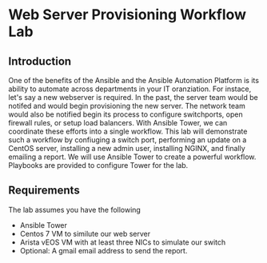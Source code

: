 # Web Server Provisioning Workflow Lab
## Introduction
One of the benefits of the Ansible and the Ansible Automation Platform is its ability to automate across departments in your IT oranziation.  For instace, let's say a new webserver is required. In the past, the server team would be notifed and would begin provisioning the new server.  The network team would also be notified begin its process to configure switchports, open firewall rules, or setup load balancers.   With Ansible Tower, we can coordinate these efforts into a single workflow.  This lab will demonstrate such a workflow by confiuging a switch port, performing an update on a CentOS server, installing a new admin user, installing NGINX, and finally emailing a report.  We will use Ansible Tower to create a powerful workflow.   Playbooks are provided to configure Tower for the lab.

## Requirements

The lab assumes you have the following

- Ansible Tower
- Centos 7 VM to similute our web server
- Arista vEOS VM with at least three NICs to simulate our switch
- Optional:  A gmail email address to send the report.











